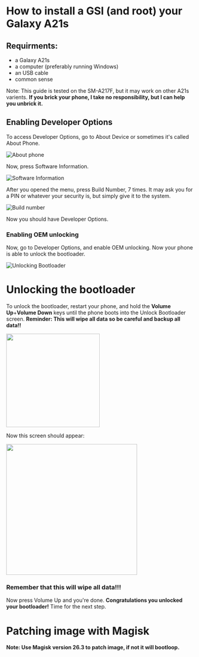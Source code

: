# How to install a GSI (and root) your Galaxy A21s
## Requirments:
- a Galaxy A21s
- a computer (preferably running Windows)
- an USB cable
- common sense

Note: This guide is tested on the SM-A217F, but it may work on other A21s varients. **If you brick your phone, I take no responsibility, but I can help you unbrick it.**

## Enabling Developer Options
To access Developer Options, go to About Device or sometimes it's called About Phone.

![About phone](https://images.samsung.com/is/image/samsung/assets/uk/support/how-do-i-turn-on-the-developer-options-menu-on-my-samsung-galaxy-device/2-uk-turn-on-developer-options.png?$ORIGIN_PNG$)

Now, press Software Information.

![Software Information](https://images.samsung.com/is/image/samsung/assets/uk/support/how-do-i-turn-on-the-developer-options-menu-on-my-samsung-galaxy-device/3-uk-turn-on-developer-options.png?$ORIGIN_PNG$)

After you opened the menu, press Build Number, 7 times. It may ask you for a PIN or whatever your security is, but simply give it to the system.

![Build number](https://images.samsung.com/is/image/samsung/assets/uk/support/how-do-i-turn-on-the-developer-options-menu-on-my-samsung-galaxy-device/4-uk-turn-on-developer-options.png?$ORIGIN_PNG$)

Now you should have Developer Options.

### Enabling OEM unlocking

Now, go to Developer Options, and enable OEM unlocking. Now your phone is able to unlock the bootloader.

![Unlocking Bootloader](https://images.tenorshare.com/topics/unlock-android/oem-unlocking.jpg?w=287&h=510)

# Unlocking the bootloader

To unlock the bootloader, restart your phone, and hold the **Volume Up**+**Volume Down** keys until the phone boots into the Unlock Bootloader screen. **Reminder: This will wipe all data so be careful and backup all data!!**

[<img src="https://i.redd.it/041b0t6unoua1.png" width="250"/>](https://i.redd.it/041b0t6unoua1.png)

Now this screen should appear:

[<img src="https://i.ibb.co/V2GZh7v/device-lock.jpg" width="350"/>](https://i.ibb.co/V2GZh7v/device-lock.jpg)

### Remember that this will wipe all data!!!
Now press Volume Up and you're done.
**Congratulations you unlocked your bootloader!** Time for the next step.

# Patching image with Magisk

**Note: Use Magisk version 26.3 to patch image, if not it will bootloop.**
